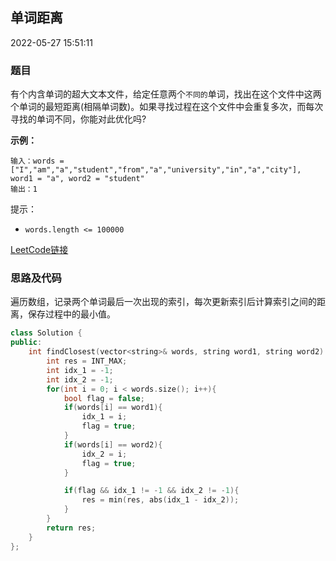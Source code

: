 ## 单词距离

2022-05-27 15:51:11

### 题目

有个内含单词的超大文本文件，给定任意两个``不同的``单词，找出在这个文件中这两个单词的最短距离(相隔单词数)。如果寻找过程在这个文件中会重复多次，而每次寻找的单词不同，你能对此优化吗?

**示例：**

```
输入：words = ["I","am","a","student","from","a","university","in","a","city"], word1 = "a", word2 = "student"
输出：1
```

提示：


- ``words.length <= 100000``



[LeetCode链接](https://leetcode-cn.com/problems/find-closest-lcci/)

### 思路及代码

遍历数组，记录两个单词最后一次出现的索引，每次更新索引后计算索引之间的距离，保存过程中的最小值。

```cpp
class Solution {
public:
    int findClosest(vector<string>& words, string word1, string word2) {
        int res = INT_MAX;
        int idx_1 = -1;
        int idx_2 = -1;
        for(int i = 0; i < words.size(); i++){
            bool flag = false;
            if(words[i] == word1){
                idx_1 = i;
                flag = true;
            }
            if(words[i] == word2){
                idx_2 = i;
                flag = true;
            }

            if(flag && idx_1 != -1 && idx_2 != -1){
                res = min(res, abs(idx_1 - idx_2));
            }
        }
        return res;
    }
};
```